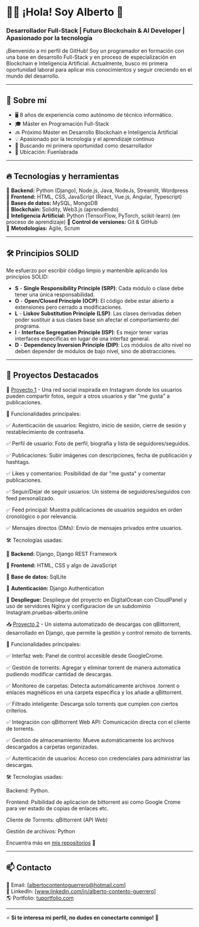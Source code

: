 # 👨‍💻 ¡Hola! Soy Alberto 🚀

### Desarrollador Full-Stack | Futuro Blockchain & AI Developer | Apasionado por la tecnología

¡Bienvenido a mi perfil de GitHub! Soy un programador en formación con una base en desarrollo Full-Stack y en proceso de especialización en Blockchain e Inteligencia Artificial. Actualmente, busco mi primera oportunidad laboral para aplicar mis conocimientos y seguir creciendo en el mundo del desarrollo.

---

## 🔹 Sobre mí

- 🖥️ 8 años de experiencia como autónomo de técnico informático.
- 🎓 Máster en Programación Full-Stack
- 🔜 Próximo Máster en Desarrollo Blockchain e Inteligencia Artificial
- 💡 Apasionado por la tecnología y el aprendizaje continuo
- 💼 Buscando mi primera oportunidad como desarrollador
- 📍 Ubicación: Fuenlabrada

---

## 🔥 Tecnologías y herramientas

🔹 **Backend:** Python (Django), Node.js, Java, NodeJs, Streamlit, Wordpress  
🔹 **Frontend:** HTML, CSS, JavaScript (React, Vue.js, Angular, Typescript)  
🔹 **Bases de datos:** MySQL, MongoDB  
🔹 **Blockchain:** Solidity, Web3.js (aprendiendo)  
🔹 **Inteligencia Artificial:** Python (TensorFlow, PyTorch, scikit-learn) (en proceso de aprendizaje)
🔹 **Control de versiones:** Git & GitHub     
🔹 **Metodologías:** Agile, Scrum  

---

## 🛠️ Principios SOLID

Me esfuerzo por escribir código limpio y mantenible aplicando los principios SOLID:  

- **S** - **Single Responsibility Principle (SRP)**: Cada módulo o clase debe tener una única responsabilidad.  
- **O** - **Open/Closed Principle (OCP)**: El código debe estar abierto a extensiones pero cerrado a modificaciones.  
- **L** - **Liskov Substitution Principle (LSP)**: Las clases derivadas deben poder sustituir a sus clases base sin afectar el comportamiento del programa.  
- **I** - **Interface Segregation Principle (ISP)**: Es mejor tener varias interfaces específicas en lugar de una interfaz general.  
- **D** - **Dependency Inversion Principle (DIP)**: Los módulos de alto nivel no deben depender de módulos de bajo nivel, sino de abstracciones.  

---

## 📌 Proyectos Destacados

📸 [Proyecto 1](https://github.com/AlbertoContento/Instagram) - Una red social inspirada en Instagram donde los usuarios pueden compartir fotos, seguir a otros usuarios y dar "me gusta" a publicaciones.

🔹 Funcionalidades principales:

✅ Autenticación de usuarios: Registro, inicio de sesión, cierre de sesión y restablecimiento de contraseña.

✅ Perfil de usuario: Foto de perfil, biografía y lista de seguidores/seguidos.

✅ Publicaciones: Subir imágenes con descripciones, fecha de publicación y hashtags.

✅ Likes y comentarios: Posibilidad de dar "me gusta" y comentar publicaciones.

✅ Seguir/Dejar de seguir usuarios: Un sistema de seguidores/seguidos con feed personalizado.

✅ Feed principal: Muestra publicaciones de usuarios seguidos en orden cronológico o por relevancia.

✅ Mensajes directos (DMs): Envío de mensajes privados entre usuarios.

🛠️ Tecnologías usadas:

🔹 **Backend:** Django, Django REST Framework

🔹 **Frontend:** HTML, CSS y algo de JavaScript

🔹 **Base de datos:** SqlLite

🔹 **Autenticación:** Django Authentication

🔹 **Despliegue:** Despliegue del proyecto en DigitalOcean con CloudPanel y uso de servidores Nginx y configuracion de un subdominio Instagram.pruebas-alberto.online

📥 [Proyecto 2](https://github.com/AlbertoContento/Peliculas) - Un sistema automatizado de descargas con qBittorrent, desarrollado en Django, que permite la gestión y control remoto de torrents.

🔹 Funcionalidades principales:

✅ Interfaz web: Panel de control accesible desde GoogleCrome.

✅ Gestión de torrents: Agregar y eliminar torrent de manera automatica pudiendo modificar cantidad de descargas.

✅ Monitoreo de carpetas: Detecta automáticamente archivos .torrent o enlaces magnéticos en una carpeta específica y los añade a qBittorrent.

✅ Filtrado inteligente: Descarga solo torrents que cumplen con ciertos criterios.

✅ Integración con qBittorrent Web API: Comunicación directa con el cliente de torrents.

✅ Gestión de almacenamiento: Mueve automáticamente los archivos descargados a carpetas organizadas.

✅ Autenticación de usuarios: Acceso con credenciales para administrar las descargas.

🛠️ Tecnologías usadas:

Backend: Python.

Frontend: Psibilidad de aplicacion de bittorrent asi como Google Crome para ver estado de copias de enlaces etc.

Cliente de Torrents: qBittorrent (API Web)

Gestión de archivos: Python

Encuentra más en [mis repositorios](https://github.com/AlbertoContento?tab=repositories) 📂

---

## 📫 Contacto

📧 Email: [albertocontentoguerrero@hotmail.com]  
💼 LinkedIn: [www.linkedin.com/in/alberto-contento-guerrero]  
🌎 Portfolio: [tuportfolio.com]()  

---

⭐ **Si te interesa mi perfil, no dudes en conectarte conmigo!** 🚀  
